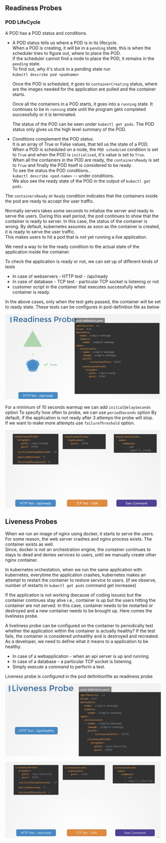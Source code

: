 ## Readiness Probes

### POD LifeCycle

A POD has a POD status and conditions.   

* A POD status tells us where a POD is in its lifecycle.  
  When a POD is creating, it will be in a `pending` state, this is when the scheduler tries to figure out, where to place the POD.  
  If the scheduler cannot find a node to place the POD, it remains in the `pending` state.  
  To find out, why it's stuck in a pending state run   
  `kubectl describe pod <podname>`  

  Once the POD is scheduled, it goes to `containerCreating` status, where are the images needed for the application are pulled and the container starts.   

  Once all the containers in a POD starts, it goes into a `running` state.  It continues to be in `running` state until the program gets completed successfully or it is terminated.  

  The status of the POD can be seen under `kubectl get pods`. The POD status only gives us the high level summary of the POD.  

* Conditions complement the POD status.   
  It is an array of True or False values, that tell us the state of a POD.  
  When a POD is scheduled on a node, the `POD scheduled` condition is set to `True` and when the POD is `initialised`, it's value is set to `True`.   
  When all the containers in the POD are ready, the `containersReady` is set to `True` and finally the POD itself is considered to be ready.  
  To see the status the POD conditions..  
  `kubectl describe <pod-name>`  -- under conditions.  
  We also see the ready state of the POD in the output of `kubectl get pods`.  

The `containersReady` or `Ready` condition indicates that the containers inside the pod are ready to accept the user traffic.

Normally servers takes some seconds to intialize the server and ready to serve the users. During this wait period, the pod continues to show that the container is ready to server. In this case, the status of the container is wrong.
By default, kubernetes assumes as soon as the container is created, it is ready to serve the user traffic.  
This makes users to hit a pod that is not yet running a live application.

We need a way to tie the ready condition to the actual state of the application inside the container.  

To check the application is ready or not, we can set up of different kinds of tests     

* In case of webservers - HTTP test - /api/ready
* In case of database - TCP test - particular TCP socket is listening or not
* customer script in the container that executes successfully when container is ready.

In the above cases, only when the test gets passed, the container will be set to ready state. These tests can be configures in pod-definition file as below

![HTTP-probe](Screens/HTTP-probe.png)

For a minimum of 10 seconds warmup we can add `initialDelaySeconds` option
To specify how often to probe, we can use  `periodSeconds` option
By default, if the application is not ready after 3 attemps the probe will stop.  
If we want to make more attempts use `failureThreshold` option.

![probes](Screens/probes.png)
  
## Liveness Probes

When we run an image of nginx using docker, it starts to serve the users. For some reason, the web server crashes and nginx process exists. The container exists as well.   
Since, docker is not an orchestration engine, the container continues to stays to dead and denies services to users, until we manually create other nginx container.  

In kubernetes orchestation, when we run the same application with kubernetes, everytime the application crashes, kubernetes makes an attempt to restart the container to restore service to users. (if we observe, number of restarts in `kubectl get pods` command get increases)  

If the application is not working (because of coding issues) but the container continues stay alive i.e., container is up but the users hitting the container are not served. In this case, container needs to be restarted or destroyed and a new container needs to be brought up. Here comes the liveliness probe. 

A liveliness probe can be configured on the container to periodically test whether the application within the container is actually healthy? If the test fails, the container is considered unhealthy and is destroyed and recreated.  
As a developer, we need to define what it means to a application to be healthy.  

* In case of a webapplication - when an api server is up and running.
* In case of a database - a particular TCP socket is listening.
* Simply execute a command to perform a test.

Liveness probe is configured in the pod definitionfile as readiness probe

![liveness](Screens/liveness.png)

![liveness-probes](Screens/liveness-probes.png)












